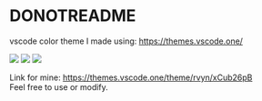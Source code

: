 # DONOTREADME

vscode color theme I made using: https://themes.vscode.one/

<img src = "https://vscode-themes.nyc3.cdn.digitaloceanspaces.com/profiles/2auMDQRjJLOgLCpd4EmD92zgwFy2/xCub26pB-default.jpeg">

<img src = "https://vscode-themes.nyc3.cdn.digitaloceanspaces.com/profiles/2auMDQRjJLOgLCpd4EmD92zgwFy2/xCub26pB-commandPalette.jpeg">

<img src = "https://vscode-themes.nyc3.cdn.digitaloceanspaces.com/profiles/2auMDQRjJLOgLCpd4EmD92zgwFy2/xCub26pB-panelTerminal.jpeg">

Link for mine: https://themes.vscode.one/theme/rvyn/xCub26pB
<br/>
Feel free to use or modify.
